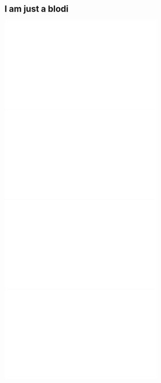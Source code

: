 # I am just a blodi

![](https://raw.githubusercontent.com/prostoblodi/stats/master/generated/overview.svg#gh-dark-mode-only)
![](https://raw.githubusercontent.com/prostoblodi/stats/master/generated/overview.svg#gh-light-mode-only)
![](https://raw.githubusercontent.com/prostoblodi/stats/master/generated/languages.svg#gh-dark-mode-only)
![](https://raw.githubusercontent.com/prostoblodi/stats/master/generated/languages.svg#gh-light-mode-only)
